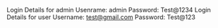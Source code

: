 Login Details for admin 
Usenrame: admin
Password: Test@1234
Login Details for user
Username: test@gmail.com
Password: Test@123


